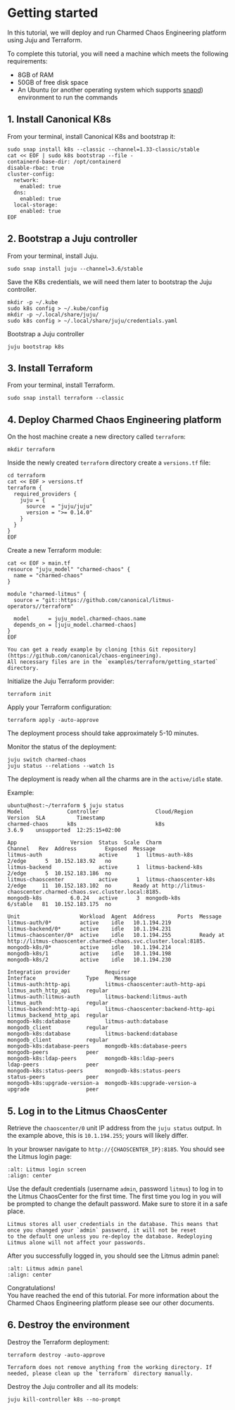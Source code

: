 # Getting started

In this tutorial, we will deploy and run Charmed Chaos Engineering platform using Juju and Terraform.

To complete this tutorial, you will need a machine which meets the following requirements:

- 8GB of RAM
- 50GB of free disk space
- An Ubuntu (or another operating system which supports [snapd]) environment to run the commands

## 1. Install Canonical K8s

From your terminal, install Canonical K8s and bootstrap it:

```shell
sudo snap install k8s --classic --channel=1.33-classic/stable
cat << EOF | sudo k8s bootstrap --file -
containerd-base-dir: /opt/containerd
disable-rbac: true
cluster-config:
  network:
    enabled: true
  dns:
    enabled: true
  local-storage:
    enabled: true
EOF
```

## 2. Bootstrap a Juju controller

From your terminal, install Juju.

```shell
sudo snap install juju --channel=3.6/stable
```

Save the K8s credentials, we will need them later to bootstrap the Juju controller.

```shell
mkdir -p ~/.kube
sudo k8s config > ~/.kube/config
mkdir -p ~/.local/share/juju/
sudo k8s config > ~/.local/share/juju/credentials.yaml
```

Bootstrap a Juju controller

```shell
juju bootstrap k8s
```

## 3. Install Terraform

From your terminal, install Terraform.

```shell
sudo snap install terraform --classic
```

## 4. Deploy Charmed Chaos Engineering platform

On the host machine create a new directory called `terraform`:

```shell
mkdir terraform
```

Inside the newly created `terraform` directory create a `versions.tf` file:

```shell
cd terraform
cat << EOF > versions.tf
terraform {
  required_providers {
    juju = {
      source  = "juju/juju"
      version = ">= 0.14.0"
    }
  }
}
EOF
```

Create a new Terraform module:

```shell
cat << EOF > main.tf
resource "juju_model" "charmed-chaos" {
  name = "charmed-chaos"
}

module "charmed-litmus" {
  source = "git::https://github.com/canonical/litmus-operators//terraform"

  model      = juju_model.charmed-chaos.name
  depends_on = [juju_model.charmed-chaos]
}
EOF
```

```{note}
You can get a ready example by cloning [this Git repository](https://github.com/canonical/chaos-engineering).
All necessary files are in the `examples/terraform/getting_started` directory.
```

Initialize the Juju Terraform provider:

```shell
terraform init
```

Apply your Terraform configuration:

```shell
terraform apply -auto-approve
```

<!--
This hidden block is here for documentation testing purposes and will not be rendered in the official documentation.
```shell
uv run --with jubilant python -c "import jubilant as j; j.Juju(model='charmed-chaos').wait(j.all_active, timeout=600)"
```
-->

The deployment process should take approximately 5-10 minutes.

Monitor the status of the deployment:

```console
juju switch charmed-chaos
juju status --relations --watch 1s
```

The deployment is ready when all the charms are in the `active/idle` state.

Example:

```console
ubuntu@host:~/terraform $ juju status
Model              Controller                  Cloud/Region                Version  SLA          Timestamp
charmed-chaos      k8s                         k8s                         3.6.9    unsupported  12:25:15+02:00

App                 Version  Status  Scale  Charm                   Channel   Rev  Address         Exposed  Message
litmus-auth                  active      1  litmus-auth-k8s         2/edge      5  10.152.183.92   no       
litmus-backend               active      1  litmus-backend-k8s      2/edge      5  10.152.183.186  no       
litmus-chaoscenter           active      1  litmus-chaoscenter-k8s  2/edge     11  10.152.183.102  no       Ready at http://litmus-chaoscenter.charmed-chaos.svc.cluster.local:8185.
mongodb-k8s         6.0.24   active      3  mongodb-k8s             6/stable   81  10.152.183.175  no       

Unit                   Workload  Agent  Address       Ports  Message
litmus-auth/0*         active    idle   10.1.194.219         
litmus-backend/0*      active    idle   10.1.194.231         
litmus-chaoscenter/0*  active    idle   10.1.194.255         Ready at http://litmus-chaoscenter.charmed-chaos.svc.cluster.local:8185.
mongodb-k8s/0*         active    idle   10.1.194.214         
mongodb-k8s/1          active    idle   10.1.194.198         
mongodb-k8s/2          active    idle   10.1.194.230         

Integration provider           Requirer                             Interface                Type     Message
litmus-auth:http-api           litmus-chaoscenter:auth-http-api     litmus_auth_http_api     regular  
litmus-auth:litmus-auth        litmus-backend:litmus-auth           litmus_auth              regular  
litmus-backend:http-api        litmus-chaoscenter:backend-http-api  litmus_backend_http_api  regular  
mongodb-k8s:database           litmus-auth:database                 mongodb_client           regular  
mongodb-k8s:database           litmus-backend:database              mongodb_client           regular  
mongodb-k8s:database-peers     mongodb-k8s:database-peers           mongodb-peers            peer     
mongodb-k8s:ldap-peers         mongodb-k8s:ldap-peers               ldap-peers               peer     
mongodb-k8s:status-peers       mongodb-k8s:status-peers             status-peers             peer     
mongodb-k8s:upgrade-version-a  mongodb-k8s:upgrade-version-a        upgrade                  peer
```

## 5. Log in to the Litmus ChaosCenter

Retrieve the `chaoscenter/0` unit IP address from the `juju status` output. In the example above, this is `10.1.194.255`; yours will likely differ.

In your browser navigate to `http://{CHAOSCENTER_IP}:8185`. You should see the Litmus login page:

```{image} ../images/litmus_login_screen.png
:alt: Litmus login screen
:align: center
```

Use the default credentials (username `admin`, password `litmus`) to log in to the Litmus ChaosCenter for the first time. 
The first time you log in you will be prompted to change the default password. Make sure to store it in a safe place.

```{note}
Litmus stores all user credentials in the database. This means that once you changed your `admin` password, it will not be reset 
to the default one unless you re-deploy the database. Redeploying Litmus alone will not affect your passwords.
```

After you successfully logged in, you should see the Litmus admin panel:

```{image} ../images/litmus_admin_panel.png
:alt: Litmus admin panel
:align: center
```

Congratulations!<br>
You have reached the end of this tutorial. For more information about the Charmed Chaos Engineering platform please see our other documents.

## 6. Destroy the environment

Destroy the Terraform deployment:

```shell
terraform destroy -auto-approve
```

```{note}
Terraform does not remove anything from the working directory. If needed, please clean up the `terraform` directory manually.
```

Destroy the Juju controller and all its models:

```shell
juju kill-controller k8s --no-prompt
```

[snapd]: https://snapcraft.io/docs
